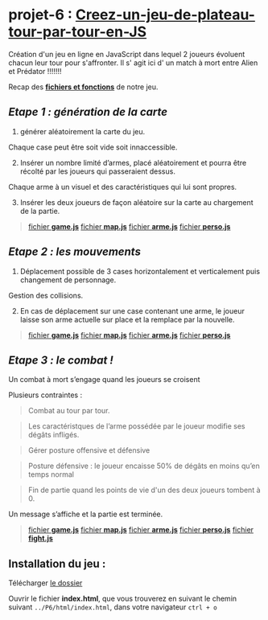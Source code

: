 # projet-6 : [__Creez-un-jeu-de-plateau-tour-par-tour-en-JS__](https://openclassrooms.com/projects/creez-un-jeu-de-plateau-tour-par-tour-en-js)



Création d'un jeu en ligne en JavaScript dans lequel 2 joueurs évoluent chacun leur tour pour s'affronter. 
Il s' agit ici d' un match à mort entre Alien et Prédator !!!!!!!

Recap des  [__fichiers et fonctions__](recap_fonction.pdf) de notre jeu.


## _Etape 1 : génération de la carte_

1. générer aléatoirement la carte du jeu. 

Chaque case peut être soit vide soit innaccessible.


2. Insérer un nombre limité d’armes, placé aléatoirement et pourra être récolté par les joueurs qui passeraient dessus.

Chaque arme à un visuel et des caractéristiques qui lui sont propres.

3. Insérer les deux joueurs de façon aléatoire sur la carte au chargement de la partie.


> [fichier __game.js__](./js/game.js)
> [fichier __map.js__](./js/map.js)
> [fichier __arme.js__](./js/arme.js)
> [fichier __perso.js__](./js/perso.js)



## _Etape 2 : les mouvements_

1. Déplacement possible de 3 cases horizontalement et verticalement puis changement de personnage.

Gestion des collisions.

2. En cas de déplacement sur une case contenant une arme, le joueur laisse son arme actuelle sur place et la remplace par la nouvelle.

> [fichier __game.js__](./js/game.js)
> [fichier __map.js__](./js/map.js)
> [fichier __arme.js__](./js/arme.js)
> [fichier __perso.js__](./js/perso.js)


## _Etape 3 : le combat !_

Un combat à mort s’engage quand les joueurs se croisent

Plusieurs contraintes : 

> Combat au tour par tour.

> Les caractéristques de l’arme possédée par le joueur modifie ses dégâts infligés.

> Gérer posture offensive et défensive

> Posture défensive :  le joueur encaisse 50% de dégâts en moins qu’en temps normal

> Fin de partie quand les points de vie d'un des deux joueurs tombent à 0.

Un message s’affiche et la partie est terminée.

> [fichier __game.js__](./js/game.js)
> [fichier __map.js__](./js/map.js)
> [fichier __arme.js__](./js/arme.js)
> [fichier __perso.js__](./js/perso.js)
> [fichier __fight.js__](./js/fight.js)



## Installation du jeu : 
Télécharger [le dossier](https://github.com/Gu1ll0m/projet6_jeu_JS)

Ouvrir le fichier __index.html__, que vous trouverez en suivant le chemin suivant `../P6/html/index.html`, dans votre navigateur `ctrl + o`

